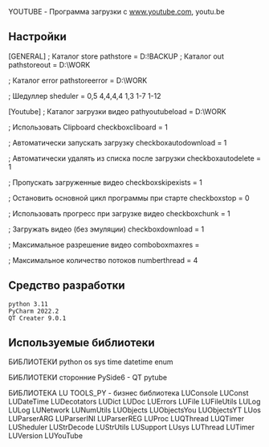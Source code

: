 YOUTUBE - Программа загрузки с www.youtube.com, youtu.be

Настройки
-------------------
[GENERAL]
; Каталог store
pathstore = D:\!BACKUP
; Каталог out
pathstoreout = D:\WORK

; Каталог error
pathstoreerror = D:\WORK

; Шедуллер
sheduler = 0,5 4,4,4,4 1,3 1-7 1-12

[Youtube]
; Каталог загрузки видео
pathyoutubeload = D:\WORK

; Использовать Clipboard
checkboxcliboard = 1

; Автоматически запускать загрузку
checkboxautodownload = 1

; Автоматически удалять из списка после загрузки
checkboxautodelete = 1

; Пропускать загруженные видео
checkboxskipexists = 1

; Остановить основной цикл программы при старте
checkboxstop = 0

; Использовать прогресс при загрузке видео
checkboxchunk = 1

; Загружать видео (без эмуляции)
checkboxdownload = 1

; Максимальное разрешение видео
comboboxmaxres = 

; Максимальное количество потоков
numberthread = 4

Средство разработки
-------------------
    python 3.11
    PyCharm 2022.2
    QT Creater 9.0.1

Используемые библиотеки
-------------------
БИБЛИОТЕКИ python
    os
    sys
    time
    datetime
    enum

БИБЛИОТЕКИ сторонние
    PySide6 - QT
    pytube

БИБЛИОТЕКА LU
    TOOLS_PY - бизнес библиотека
    LUConsole
    LUConst
    LUDateTime
    LUDecotators
    LUDict
    LUDoc
    LUErrors
    LUFile
    LUFileUtils
    LULog
    LULog
    LUNetwork
    LUNumUtils
    LUObjects
    LUObjectsYou
    LUObjectsYT
    LUos
    LUParserARG
    LUParserINI
    LUParserREG
    LUProc
    LUQThread
    LUQTimer
    LUSheduler
    LUStrDecode
    LUStrUtils
    LUSupport
    LUsys
    LUThread
    LUTimer
    LUVersion
    LUYouTube
